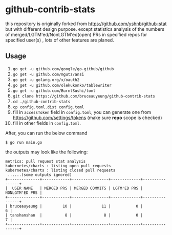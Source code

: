 # github-contrib-stats

this repository is originally forked from https://github.com/yshnb/github-stat but with different design purpose.
except statistics analysis of the numbers of merged/LGTM'ed/NonLGTM'ed(open) PRs in specified repos for specified user(s) , lots of other features are planed.

## Usage

1. `go get -u github.com/google/go-github/github`
2. `go get -u github.com/mgutz/ansi`
3. `go get -u golang.org/x/oauth2`
4. `go get -u github.com/olekukonko/tablewriter`
5. `go get -u github.com/BurntSushi/toml`
6. `git clone https://github.com/bruceauyeung/github-contrib-stats`
7. `cd ./github-contrib-stats`
8. `cp config.toml.dist config.toml`
9. fill in `accessToken` field in `config.toml`, you can generate one from https://github.com/settings/tokens (make sure **repo** scope is checked)
10. fill in other fields in `config.toml`.

After, you can run the below command
```
$ go run main.go
```
the outputs may look like the following:
```
metrics: pull request stat analysis
kubernetes/charts : listing open pull requests
kubernetes/charts : listing closed pull requests
 ......(some outputs ignored)
+--------------+------------+----------------+-------------+----------------+
|  USER NAME   | MERGED PRS | MERGED COMMITS | LGTM'ED PRS | NONLGTM'ED PRS |
+--------------+------------+----------------+-------------+----------------+
| bruceauyeung |         10 |             11 |           0 |              6 |
| tanshanshan  |          8 |              8 |           0 |              7 |
+--------------+------------+----------------+-------------+----------------+
```
